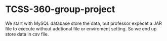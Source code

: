 # TCSS-360-group-project


We start with MySQL database store the data, but professor expecet a JAR file to execute without addtional file or enviroment setting. So we end up store data in csv file.
